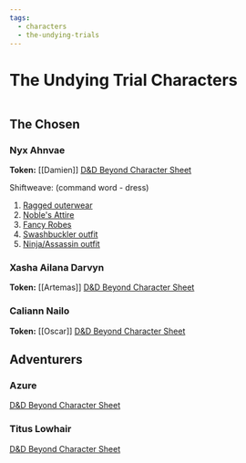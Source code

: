 ```yaml
---
tags:
  - characters
  - the-undying-trials
---
```

# The Undying Trial Characters

```toc
```

## The Chosen

### Nyx Ahnvae

**Token:** [[Damien]]
[D&D Beyond Character Sheet](https://www.dndbeyond.com/characters/85736839)

Shiftweave: (command word - dress)
1. [Ragged outerwear](https://i.pinimg.com/564x/e4/3e/24/e43e24c99a717b4c854b13f53ebaf261.jpg)
2. [Noble's Attire](https://i.pinimg.com/564x/17/e4/92/17e492502117d5d971b06082f3b1d0fd.jpg)
3. [Fancy Robes](https://i.pinimg.com/564x/31/22/be/3122be6a8e0a68808054ce219b7224b2.jpg)
4. [Swashbuckler outfit](https://i.pinimg.com/564x/03/35/f9/0335f9b975a3a918f76edca73f19c49c.jpg)
5. [Ninja/Assassin outfit](https://i.pinimg.com/564x/ef/69/37/ef6937a537094a4f1e0edb66cdf92d07.jpg)

### Xasha Ailana Darvyn

**Token:** [[Artemas]]
[D&D Beyond Character Sheet](https://www.dndbeyond.com/characters/85735757)

### Caliann Nailo

**Token:** [[Oscar]]
[D&D Beyond Character Sheet](https://www.dndbeyond.com/characters/85992993)

## Adventurers

### Azure

[D&D Beyond Character Sheet](https://www.dndbeyond.com/characters/86169495)

### Titus Lowhair

[D&D Beyond Character Sheet](https://www.dndbeyond.com/characters/86054343)